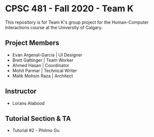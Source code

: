 # CPSC 481 - Fall 2020 - Team K
This repository is for Team K's group project for the Human-Computer Interactions course at the University of Calgary.

## Project Members
* Evan Argenal-Garcia | UI Designer
* Brett Gattinger | Team Worker
* Ahmed Hasan | Coordinator 
* Mohit Parmar | Technical Writer
* Malik Mohsin Raza | Architect 

## Instructor
* Lorans Alabood 

## Tutorial Section & TA
* Tutorial #2 - Philmo Gu
